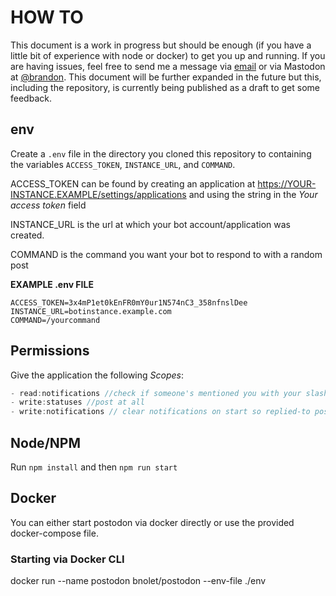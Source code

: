 # HOW TO

This document is a work in progress but should be enough (if you have a little bit of experience with node or docker) to get you up and running. If you are having issues, feel free to send me a message via [email](mailto:linuxliaison@fastmail.com) or via Mastodon at [@brandon](https://fosstodon.org/@brandon). This document will be further expanded in the future but this, including the repository, is currently being published as a draft to get some feedback.

## env

Create a `.env` file in the directory you cloned this repository to containing the variables `ACCESS_TOKEN`, `INSTANCE_URL`, and `COMMAND`.

ACCESS_TOKEN can be found by creating an application at https://YOUR-INSTANCE.EXAMPLE/settings/applications and using the string in the *Your access token* field

INSTANCE_URL is the url at which your bot account/application was created. 

COMMAND is the command you want your bot to respond to with a random post

**EXAMPLE .env FILE**

```
ACCESS_TOKEN=3x4mP1et0kEnFR0mY0ur1N574nC3_358nfnslDee
INSTANCE_URL=botinstance.example.com
COMMAND=/yourcommand
```

## Permissions

Give the application the following *Scopes*:

```javascript
- read:notifications //check if someone's mentioned you with your slash command
- write:statuses //post at all
- write:notifications // clear notifications on start so replied-to posts aren't replied to again
```

## Node/NPM

Run `npm install` and then `npm run start`

## Docker

You can either start postodon via docker directly or use the provided docker-compose file. 

### Starting via Docker CLI

docker run --name postodon bnolet/postodon --env-file ./env
